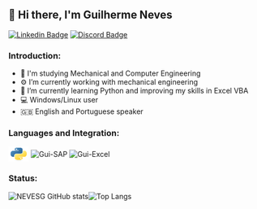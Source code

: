 <h2> 👋 Hi there, I'm Guilherme Neves</h2>

[![Linkedin Badge](https://img.shields.io/badge/-Linkedin-blue?style=for-the-badge&logo=Linkedin&logoColor=white&link=https://github.com/lbarcat)](https://www.linkedin.com/in/guilherme-francisco-neves-b361b31a7/)
[![Discord Badge](https://img.shields.io/badge/Discord-5865F2?style=for-the-badge&logo=discord&logoColor=white)](https://discord.gg/he4rt)

### Introduction:

- 📖 I'm studying Mechanical and Computer Engineering
- ⚙️ I’m currently working with mechanical engineering
- 🌱 I’m currently learning Python and improving my skills in Excel VBA 
- 💻 Windows/Linux user
- 🇬🇧 English and Portuguese speaker 

### Languages and Integration:

<img align="center" alt="Gui-Python" height="30" width="40" src="https://raw.githubusercontent.com/devicons/devicon/master/icons/python/python-original.svg" style="max-width: 100%;"> <img align="center" alt="Gui-SAP" height="30" width="" src="https://logodownload.org/wp-content/uploads/2014/04/sap-logo.png" style="max-width: 100%;"> <img align="center" alt="Gui-Excel" height="30" width="" src="https://d33wubrfki0l68.cloudfront.net/563a38d3ea3ca39e5618c82ea7bb979d19b73526/2223b/images/uploads/2019/09/excel-logo.png" style="max-width: 100%;">

### Status:

 ![NEVESG GitHub stats](https://github-readme-stats.vercel.app/api?username=NEVESGF&show_icons=true&theme=transparent)![Top Langs](https://github-readme-stats.vercel.app/api/top-langs/?username=NEVESGF&show_icons=true&theme=transparent)
